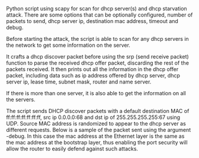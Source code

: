 Python script using scapy for scan for dhcp server(s) and dhcp starvation attack. There are some options that can be optionally configured, number of packets to send, dhcp server ip, destination mac address, timeout and debug.

Before starting the attack, the script is able to scan for any dhcp servers in the network to get some information on the server.

It crafts a dhcp discover packet before using the srp (send receive packet) function to parse the received dhcp offer packet, discarding the rest of the packets received. It then prints out all the information in the dhcp offer packet, including data such as ip address offered by dhcp server, dhcp server ip, lease time, subnet mask, router and name server.

If there is more than one server, it is also able to get the information on all the servers.

The script sends DHCP discover packets with a default destination MAC of ff:ff:ff:ff:ff:ff:ff, src ip 0.0.0.0:68 and dst ip of 255.255.255.255:67 using UDP. Source MAC address is randomized to appear to the dhcp server as different requests.
Below is a sample of the packet sent using the argument -debug. In this case the mac address at the Ethernet layer is the same as the mac address at the bootstrap layer, thus enabling the port security will allow the router to easily defend against such attacks.
